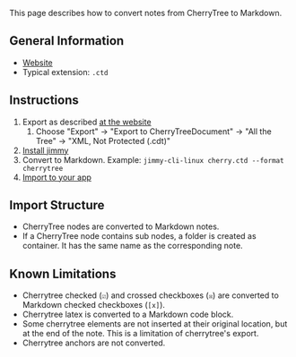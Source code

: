 This page describes how to convert notes from CherryTree to Markdown.

## General Information

- [Website](https://www.giuspen.net/cherrytree/)
- Typical extension: `.ctd`

## Instructions

1. Export as described [at the website](https://www.giuspen.com/cherrytreemanual/#_exporting)
    1. Choose "Export" -> "Export to CherryTreeDocument" -> "All the Tree" -> "XML, Not Protected (.cdt)"
2. [Install jimmy](../index.md#installation)
3. Convert to Markdown. Example: `jimmy-cli-linux cherry.ctd --format cherrytree`
4. [Import to your app](../import_instructions.md)

## Import Structure

- CherryTree nodes are converted to Markdown notes.
- If a CherryTree node contains sub nodes, a folder is created as container. It has the same name as the corresponding note.

## Known Limitations

- Cherrytree checked (`☑`) and crossed checkboxes (`☒`) are converted to Markdown checked checkboxes (`[x]`).
- Cherrytree latex is converted to a Markdown code block.
- Some cherrytree elements are not inserted at their original location, but at the end of the note. This is a limitation of cherrytree's export.
- Cherrytree anchors are not converted.

